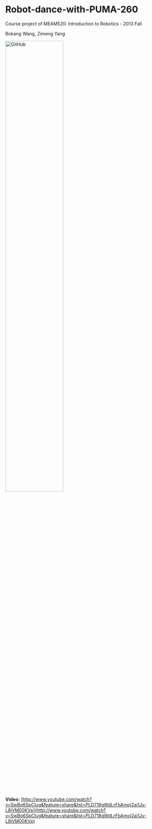 Robot-dance-with-PUMA-260
=========================

Course project of MEAM520: Introduction to Robotics - 2013 Fall

Bokang Wang, Zimeng Yang

<img src="https://raw.github.com/zimengy/Robot-dance-with-PUMA-260/master/pumadance.jpg" alt="GitHub" title="puma dance" width="60%" height="60%" />

**Video:** [http://www.youtube.com/watch?v=SwBq6SpClug&feature=share&list=PLD718gWdLrFbAmoj2ai1Jv-L8jVM00KVp](http://www.youtube.com/watch?v=SwBq6SpClug&feature=share&list=PLD718gWdLrFbAmoj2ai1Jv-L8jVM00KVp)<br />
